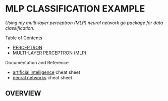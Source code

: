 # MLP CLASSIFICATION EXAMPLE

_Using my multi-layer perceptron (MLP) neural network go package for
data classification._

Table of Contents

* [PERCEPTRON](https://github.com/JeffDeCola/my-neural-networks#perceptron)
* [MULTI-LAYER PERCEPTRON (MLP)](https://github.com/JeffDeCola/my-neural-networks#multi-layer-perceptron-mlp)

Documentation and Reference

* [artificial intelligence](https://github.com/JeffDeCola/my-cheat-sheets/tree/master/software/development/software-architectures/artificial-intelligence/artificial-intelligence-cheat-sheet)
  cheat sheet
* [neural networks](https://github.com/JeffDeCola/my-cheat-sheets/blob/master/software/development/software-architectures/artificial-intelligence/artificial-intelligence-cheat-sheet/neural-networks.md)
  cheat sheet

## OVERVIEW

